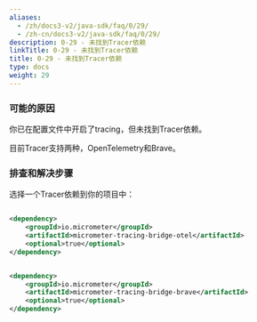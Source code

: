 ```yaml
---
aliases:
  - /zh/docs3-v2/java-sdk/faq/0/29/
  - /zh-cn/docs3-v2/java-sdk/faq/0/29/
description: 0-29 - 未找到Tracer依赖
linkTitle: 0-29 - 未找到Tracer依赖
title: 0-29 - 未找到Tracer依赖
type: docs
weight: 29
---
```


### 可能的原因

你已在配置文件中开启了tracing，但未找到Tracer依赖。

目前Tracer支持两种，OpenTelemetry和Brave。

### 排查和解决步骤

选择一个Tracer依赖到你的项目中：

```xml

<dependency>
    <groupId>io.micrometer</groupId>
    <artifactId>micrometer-tracing-bridge-otel</artifactId>
    <optional>true</optional>
</dependency>
```

```xml

<dependency>
    <groupId>io.micrometer</groupId>
    <artifactId>micrometer-tracing-bridge-brave</artifactId>
    <optional>true</optional>
</dependency>
```